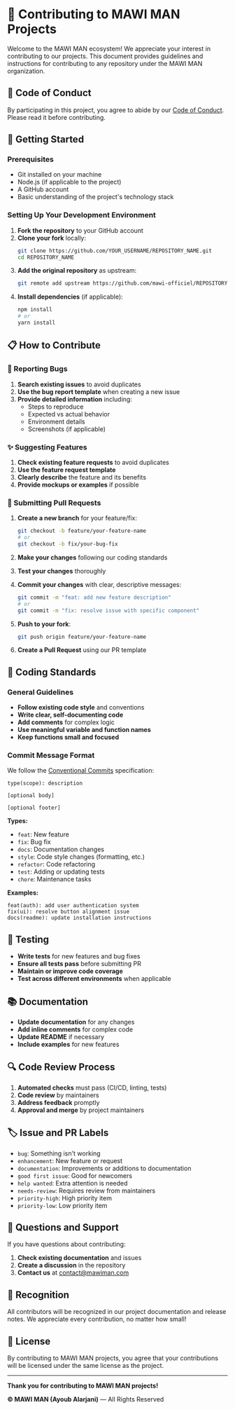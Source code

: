 # 🤝 Contributing to MAWI MAN Projects

Welcome to the MAWI MAN ecosystem! We appreciate your interest in contributing to our projects. This document provides guidelines and instructions for contributing to any repository under the MAWI MAN organization.

## 🎯 Code of Conduct

By participating in this project, you agree to abide by our [Code of Conduct](CODE_OF_CONDUCT.md). Please read it before contributing.

## 🚀 Getting Started

### Prerequisites

- Git installed on your machine
- Node.js (if applicable to the project)
- A GitHub account
- Basic understanding of the project's technology stack

### Setting Up Your Development Environment

1. **Fork the repository** to your GitHub account
2. **Clone your fork** locally:
   ```bash
   git clone https://github.com/YOUR_USERNAME/REPOSITORY_NAME.git
   cd REPOSITORY_NAME
   ```
3. **Add the original repository** as upstream:
   ```bash
   git remote add upstream https://github.com/mawi-officiel/REPOSITORY_NAME.git
   ```
4. **Install dependencies** (if applicable):
   ```bash
   npm install
   # or
   yarn install
   ```

## 📋 How to Contribute

### 🐛 Reporting Bugs

1. **Search existing issues** to avoid duplicates
2. **Use the bug report template** when creating a new issue
3. **Provide detailed information** including:
   - Steps to reproduce
   - Expected vs actual behavior
   - Environment details
   - Screenshots (if applicable)

### ✨ Suggesting Features

1. **Check existing feature requests** to avoid duplicates
2. **Use the feature request template**
3. **Clearly describe** the feature and its benefits
4. **Provide mockups or examples** if possible

### 🔄 Submitting Pull Requests

1. **Create a new branch** for your feature/fix:
   ```bash
   git checkout -b feature/your-feature-name
   # or
   git checkout -b fix/your-bug-fix
   ```

2. **Make your changes** following our coding standards

3. **Test your changes** thoroughly

4. **Commit your changes** with clear, descriptive messages:
   ```bash
   git commit -m "feat: add new feature description"
   # or
   git commit -m "fix: resolve issue with specific component"
   ```

5. **Push to your fork**:
   ```bash
   git push origin feature/your-feature-name
   ```

6. **Create a Pull Request** using our PR template

## 📏 Coding Standards

### General Guidelines

- **Follow existing code style** and conventions
- **Write clear, self-documenting code**
- **Add comments** for complex logic
- **Use meaningful variable and function names**
- **Keep functions small and focused**

### Commit Message Format

We follow the [Conventional Commits](https://www.conventionalcommits.org/) specification:

```
type(scope): description

[optional body]

[optional footer]
```

**Types:**
- `feat`: New feature
- `fix`: Bug fix
- `docs`: Documentation changes
- `style`: Code style changes (formatting, etc.)
- `refactor`: Code refactoring
- `test`: Adding or updating tests
- `chore`: Maintenance tasks

**Examples:**
```
feat(auth): add user authentication system
fix(ui): resolve button alignment issue
docs(readme): update installation instructions
```

## 🧪 Testing

- **Write tests** for new features and bug fixes
- **Ensure all tests pass** before submitting PR
- **Maintain or improve code coverage**
- **Test across different environments** when applicable

## 📚 Documentation

- **Update documentation** for any changes
- **Add inline comments** for complex code
- **Update README** if necessary
- **Include examples** for new features

## 🔍 Code Review Process

1. **Automated checks** must pass (CI/CD, linting, tests)
2. **Code review** by maintainers
3. **Address feedback** promptly
4. **Approval and merge** by project maintainers

## 🏷️ Issue and PR Labels

- `bug`: Something isn't working
- `enhancement`: New feature or request
- `documentation`: Improvements or additions to documentation
- `good first issue`: Good for newcomers
- `help wanted`: Extra attention is needed
- `needs-review`: Requires review from maintainers
- `priority-high`: High priority item
- `priority-low`: Low priority item

## 🤔 Questions and Support

If you have questions about contributing:

1. **Check existing documentation** and issues
2. **Create a discussion** in the repository
3. **Contact us** at [contact@mawiman.com](mailto:contact@mawiman.com)

## 🙏 Recognition

All contributors will be recognized in our project documentation and release notes. We appreciate every contribution, no matter how small!

## 📄 License

By contributing to MAWI MAN projects, you agree that your contributions will be licensed under the same license as the project.

---

**Thank you for contributing to MAWI MAN projects!**

**© MAWI MAN (Ayoub Alarjani)** — All Rights Reserved